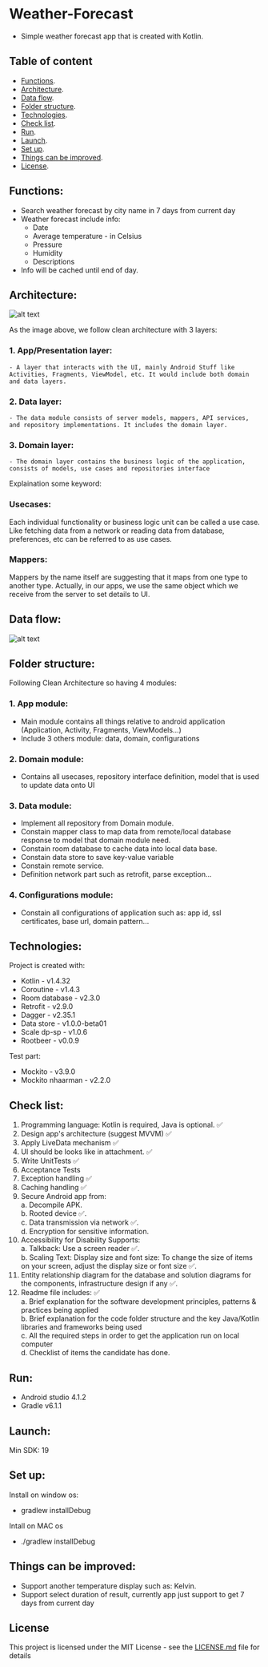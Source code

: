 # Weather-Forecast

- Simple weather forecast app that is created with Kotlin.

## Table of content
* [Functions](#functions).    
* [Architecture](#architecture).     
* [Data flow](#data-flow).    
* [Folder structure](#folder-structure).    
* [Technologies](#technologies).    
* [Check list](#check-list).    
* [Run](#run).     
* [Launch](#launch).     
* [Set up](#set-up).  
* [Things can be improved](#things-can-be-improved).    
* [License](#license).     

## Functions:
- Search weather forecast by city name in 7 days from current day
- Weather forecast include info:
    - Date
    - Average temperature - in Celsius
    - Pressure
    - Humidity
    - Descriptions
- Info will be cached until end of day.

## Architecture:
![alt text](https://miro.medium.com/max/1834/1*q2AL8a9a1ZN6m5OxgLJMvg.png)

As the image above, we follow clean architecture with 3 layers:  
### 1. App/Presentation layer:  
    - A layer that interacts with the UI, mainly Android Stuff like Activities, Fragments, ViewModel, etc. It would include both domain and data layers.  
   ### 2. Data layer:    
    - The data module consists of server models, mappers, API services, and repository implementations. It includes the domain layer.
   ### 3. Domain layer:    
    - The domain layer contains the business logic of the application, consists of models, use cases and repositories interface
  
  Explaination some keyword:  
  ### Usecases:  
Each individual functionality or business logic unit can be called a use case. Like fetching data from a network or reading data from database, preferences, etc can be referred to as use cases.
### Mappers:  
Mappers by the name itself are suggesting that it maps from one type to another type. Actually, in our apps, we use the same object which we receive from the server to set details to UI.

    
## Data flow:
![alt text](https://miro.medium.com/max/3118/1*LldbQQRy3_ujZHbUU7X64Q.png)

## Folder structure:
Following Clean Architecture so having 4 modules:
### 1. App module:  
- Main module contains all things relative to android application (Application, Activity, Fragments, ViewModels...)
- Include 3 others module: data, domain, configurations
### 2. Domain module:  
- Contains all usecases, repository interface definition, model that is used to update data onto UI
### 3. Data module:  
- Implement all repository from Domain module.
- Constain mapper class to map data from remote/local database response to model that domain module need.
- Constain room database to cache data into local data base.
- Constain data store to save key-value variable
- Constain remote service.
- Definition network part such as retrofit, parse exception...
### 4. Configurations module:  
- Constain all configurations of application such as: app id, ssl certificates, base url, domain pattern...

## Technologies:
Project is created with:
* Kotlin - v1.4.32
* Coroutine - v1.4.3
* Room database - v2.3.0
* Retrofit - v2.9.0
* Dagger - v2.35.1
* Data store - v1.0.0-beta01
* Scale dp-sp - v1.0.6
* Rootbeer - v0.0.9

Test part:
* Mockito - v3.9.0
* Mockito nhaarman - v2.2.0

## Check list:
1. Programming language: Kotlin is required, Java is optional. ✅
2. Design app's architecture (suggest MVVM) ✅
3. Apply LiveData mechanism ✅
4. UI should be looks like in attachment. ✅
5. Write UnitTests ✅
6. Acceptance Tests
7. Exception handling ✅
8. Caching handling ✅
9. Secure Android app from:   
a. Decompile APK.  
b. Rooted device ✅.  
c. Data transmission via network ✅.  
d. Encryption for sensitive information.  
10. Accessibility for Disability Supports:   
a. Talkback: Use a screen reader ✅.  
b. Scaling Text: Display size and font size: To change the size of items on your screen, adjust the display size or font size ✅.  
11. Entity relationship diagram for the database and solution diagrams for the components, infrastructure design if any ✅.  
12. Readme file includes: ✅  
a. Brief explanation for the software development principles, patterns & practices being applied  
b. Brief explanation for the code folder structure and the key Java/Kotlin libraries and frameworks being used  
c. All the required steps in order to get the application run on local computer  
d. Checklist of items the candidate has done.

## Run:
* Android studio 4.1.2
* Gradle v6.1.1

## Launch:
Min SDK: 19

## Set up:
Install on window os:
* gradlew installDebug

Intall on MAC os
* ./gradlew installDebug

## Things can be improved:
* Support another temperature display such as: Kelvin.
* Support select duration of result, currently app just support to get 7 days from current day

## License

This project is licensed under the MIT License - see the [LICENSE.md](LICENSE.md) file for details

